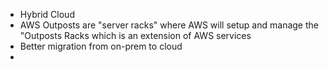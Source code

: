 - Hybrid Cloud
- AWS Outposts are "server racks" where AWS will setup and manage the "Outposts Racks which is an extension of AWS services
- Better migration from on-prem to cloud
- 
